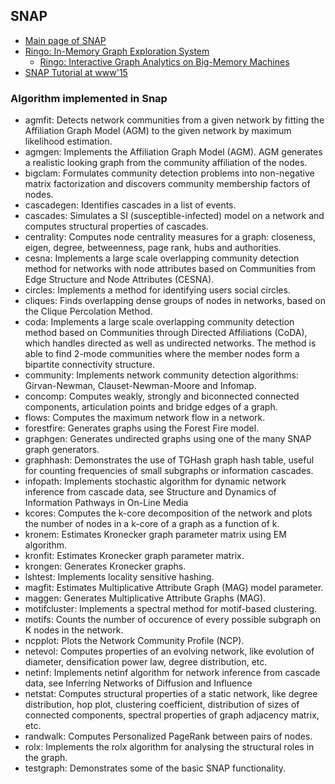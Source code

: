 ## SNAP

* [Main page of SNAP](http://snap.stanford.edu/)
* [Ringo: In-Memory Graph Exploration System](http://snap.stanford.edu/ringo/)
  * [Ringo: Interactive Graph Analytics
on Big-Memory Machines](http://snap.stanford.edu/ringo/demo-ringo.pdf)
* [SNAP Tutorial at www'15](http://snap.stanford.edu/proj/snap-www/)

### Algorithm implemented in Snap
* agmfit: Detects network communities from a given network by fitting the Affiliation Graph Model (AGM) to the given network by maximum likelihood estimation.
* agmgen: Implements the Affiliation Graph Model (AGM). AGM generates a realistic looking graph from the community affiliation of the nodes.
* bigclam: Formulates community detection problems into non-negative matrix factorization and discovers community membership factors of nodes.
* cascadegen: Identifies cascades in a list of events.
* cascades: Simulates a SI (susceptible-infected) model on a network and computes structural properties of cascades.
* centrality: Computes node centrality measures for a graph: closeness, eigen, degree, betweenness, page rank, hubs and authorities.
* cesna: Implements a large scale overlapping community detection method for networks with node attributes based on Communities from Edge Structure and Node Attributes (CESNA).
* circles: Implements a method for identifying users social circles.
* cliques: Finds overlapping dense groups of nodes in networks, based on the Clique Percolation Method.
* coda: Implements a large scale overlapping community detection method based on Communities through Directed Affiliations (CoDA), which handles directed as well as undirected networks. The method is able to find 2-mode communities where the member nodes form a bipartite connectivity structure.
* community: Implements network community detection algorithms: Girvan-Newman, Clauset-Newman-Moore and Infomap.
* concomp: Computes weakly, strongly and biconnected connected components, articulation points and bridge edges of a graph.
* flows: Computes the maximum network flow in a network.
* forestfire: Generates graphs using the Forest Fire model.
* graphgen: Generates undirected graphs using one of the many SNAP graph generators.
* graphhash: Demonstrates the use of TGHash graph hash table, useful for counting frequencies of small subgraphs or information cascades.
* infopath: Implements stochastic algorithm for dynamic network inference from cascade data, see Structure and Dynamics of Information Pathways in On-Line Media
* kcores: Computes the k-core decomposition of the network and plots the number of nodes in a k-core of a graph as a function of k.
* kronem: Estimates Kronecker graph parameter matrix using EM algorithm.
* kronfit: Estimates Kronecker graph parameter matrix.
* krongen: Generates Kronecker graphs.
* lshtest: Implements locality sensitive hashing.
* magfit: Estimates Multiplicative Attribute Graph (MAG) model parameter.
* maggen: Generates Multiplicative Attribute Graphs (MAG).
* motifcluster: Implements a spectral method for motif-based clustering.
* motifs: Counts the number of occurence of every possible subgraph on K nodes in the network.
* ncpplot: Plots the Network Community Profile (NCP).
* netevol: Computes properties of an evolving network, like evolution of diameter, densification power law, degree distribution, etc.
* netinf: Implements netinf algorithm for network inference from cascade data, see Inferring Networks of Diffusion and Influence
* netstat: Computes structural properties of a static network, like degree distribution, hop plot, clustering coefficient, distribution of sizes of connected components, spectral properties of graph adjacency matrix, etc.
* randwalk: Computes Personalized PageRank between pairs of nodes.
* rolx: Implements the rolx algorithm for analysing the structural roles in the graph.
* testgraph: Demonstrates some of the basic SNAP functionality.
